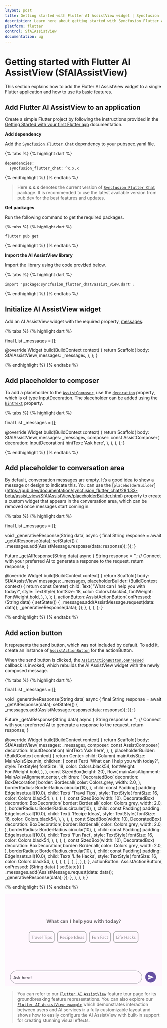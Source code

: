 ```yaml
---
layout: post
title: Getting started with Flutter AI AssistView widget | Syncfusion
description: Learn here about getting started with Syncfusion Flutter AI AssistView (SfAIAssistView) widget, its elements, and more.
platform: flutter
control: SfAIAssistView
documentation: ug
---
```


# Getting started with Flutter AI AssistView (SfAIAssistView)

This section explains how to add the Flutter AI AssistView widget to a single Flutter application and how to use its basic features.

## Add Flutter AI AssistView to an application

Create a simple Flutter project by following the instructions provided in the [Getting Started with your first Flutter app](https://docs.flutter.dev/get-started/test-drive?tab=vscode#create-app) documentation.

**Add dependency**

Add the [`Syncfusion Flutter Chat`](https://pub.dev/packages/syncfusion_flutter_chat/versions) dependency to your pubspec.yaml file.

{% tabs %}
{% highlight dart %}

    dependencies:
      syncfusion_flutter_chat: ^x.x.x

{% endhighlight %}
{% endtabs %}

>Here **x.x.x** denotes the current version of [`Syncfusion Flutter Chat`](https://pub.dev/packages/syncfusion_flutter_chat/versions) package. It is recommended to use the latest available version from pub.dev for the best features and updates.

**Get packages** 

Run the following command to get the required packages.

{% tabs %}
{% highlight dart %}

    flutter pub get

{% endhighlight %}
{% endtabs %}

**Import the AI AssistView library**

Import the library using the code provided below.

{% tabs %}
{% highlight dart %}

    import 'package:syncfusion_flutter_chat/assist_view.dart';

{% endhighlight %}
{% endtabs %}

## Initialize AI AssistView widget

Add an AI AssistView widget with the required property, [messages](https://pub.dev/documentation/syncfusion_flutter_chat/28.1.33-beta/assist_view/SfAIAssistView/messages.html).

{% tabs %}
{% highlight dart %}

  final List<AssistMessage> _messages = <AssistMessage>[];

  @override
  Widget build(BuildContext context) {
    return Scaffold(
      body: SfAIAssistView(
        messages: _messages,
      ),
    );
  }
	
{% endhighlight %}
{% endtabs %}

## Add placeholder to composer

To add a placeholder to the [`AssistComposer`](https://pub.dev/documentation/syncfusion_flutter_chat/28.1.33-beta/assist_view/AssistComposer-class.html), use the [`decoration`](https://pub.dev/documentation/syncfusion_flutter_chat/28.1.33-beta/assist_view/AssistComposer/decoration.html) property, which is of type InputDecoration. The placeholder can be added using the [`hintText`](https://api.flutter.dev/flutter/material/InputDecoration/hintText.html) property.

{% tabs %}
{% highlight dart %}

  final List<AssistMessage> _messages = <AssistMessage>[];

  @override
  Widget build(BuildContext context) {
    return Scaffold(
      body: SfAIAssistView(
        messages: _messages,
        composer: const AssistComposer(
          decoration: InputDecoration(
            hintText: 'Ask here',
          ),
        ),
      ),
    );
  }
	
{% endhighlight %}
{% endtabs %}

## Add placeholder to conversation area

By default, conversation messages are empty. It’s a good idea to show a message or design to indicate this. You can use the [`placeholderBuilder`] (https://pub.dev/documentation/syncfusion_flutter_chat/28.1.33-beta/assist_view/SfAIAssistView/placeholderBuilder.html) property to create a custom widget that appears in the conversation area, which can be removed once messages start coming in.

{% tabs %}
{% highlight dart %}

  final List<AssistMessage> _messages = <AssistMessage>[];

  void _generativeResponse(String data) async {
    final String response = await _getAIResponse(data);
    setState(() {
      _messages.add(AssistMessage.response(data: response));
    });
  }

  Future<String> _getAIResponse(String data) async {
    String response = '';
    // Connect with your preferred AI to generate a response to the request.
    return response;
  }

  @override
  Widget build(BuildContext context) {
    return Scaffold(
      body: SfAIAssistView(
        messages: _messages,
        placeholderBuilder: (BuildContext context) {
          return const Center(
            child: Text(
              'What can I help you with today?',
              style: TextStyle(
                fontSize: 18,
                color: Colors.black54,
                fontWeight: FontWeight.bold,
              ),
            ),
          );
        },
        actionButton: AssistActionButton(
          onPressed: (String data) {
            setState(() {
              _messages.add(AssistMessage.request(data: data));
              _generativeResponse(data);
            });
          },
        ),
      ),
    );
  }
	
{% endhighlight %}
{% endtabs %}

## Add action button

It represents the send button, which was not included by default. To add it, create an instance of [`AssistActionButton`](https://pub.dev/documentation/syncfusion_flutter_chat/28.1.33-beta/assist_view/AssistActionButton-class.html) for the actionButton.

When the send button is clicked, the [`AssistActionButton.onPressed`](https://pub.dev/documentation/syncfusion_flutter_chat/28.1.33-beta/assist_view/AssistActionButton/onPressed.html) callback is invoked, which rebuilds the AI AssistView widget with the newly composed message.

{% tabs %}
{% highlight dart %}

  final List<AssistMessage> _messages = <AssistMessage>[];

  void _generativeResponse(String data) async {
    final String response = await _getAIResponse(data);
    setState(() {
      _messages.add(AssistMessage.response(data: response));
    });
  }

  Future<String> _getAIResponse(String data) async {
    String response = '';
    // Connect with your preferred AI to generate a response to the request.
    return response;
  }

  @override
  Widget build(BuildContext context) {
    return Scaffold(
      body: SfAIAssistView(
        messages: _messages,
        composer: const AssistComposer(
          decoration: InputDecoration(
            hintText: 'Ask here',
          ),
        ),
        placeholderBuilder: (BuildContext context) {
          return Center(
            child: Column(
              mainAxisSize: MainAxisSize.min,
              children: [
                const Text(
                  'What can I help you with today?',
                  style: TextStyle(
                    fontSize: 18,
                    color: Colors.black54,
                    fontWeight: FontWeight.bold,
                  ),
                ),
                const SizedBox(height: 20),
                Row(
                  mainAxisAlignment: MainAxisAlignment.center,
                  children: [
                    DecoratedBox(
                      decoration: BoxDecoration(
                        border: Border.all(
                          color: Colors.grey,
                          width: 2.0,
                        ),
                        borderRadius: BorderRadius.circular(10),
                      ),
                      child: const Padding(
                        padding: EdgeInsets.all(10.0),
                        child: Text(
                          'Travel Tips',
                          style: TextStyle(
                            fontSize: 16,
                            color: Colors.black54,
                          ),
                        ),
                      ),
                    ),
                    const SizedBox(width: 10),
                    DecoratedBox(
                      decoration: BoxDecoration(
                        border: Border.all(
                          color: Colors.grey,
                          width: 2.0,
                        ),
                        borderRadius: BorderRadius.circular(10),
                      ),
                      child: const Padding(
                        padding: EdgeInsets.all(10.0),
                        child: Text(
                          'Recipe Ideas',
                          style: TextStyle(
                            fontSize: 16,
                            color: Colors.black54,
                          ),
                        ),
                      ),
                    ),
                    const SizedBox(width: 10),
                    DecoratedBox(
                      decoration: BoxDecoration(
                        border: Border.all(
                          color: Colors.grey,
                          width: 2.0,
                        ),
                        borderRadius: BorderRadius.circular(10),
                      ),
                      child: const Padding(
                        padding: EdgeInsets.all(10.0),
                        child: Text(
                          'Fun Fact',
                          style: TextStyle(
                            fontSize: 16,
                            color: Colors.black54,
                          ),
                        ),
                      ),
                    ),
                    const SizedBox(width: 10),
                    DecoratedBox(
                      decoration: BoxDecoration(
                        border: Border.all(
                          color: Colors.grey,
                          width: 2.0,
                        ),
                        borderRadius: BorderRadius.circular(10),
                      ),
                      child: const Padding(
                        padding: EdgeInsets.all(10.0),
                        child: Text(
                          'Life Hacks',
                          style: TextStyle(
                            fontSize: 16,
                            color: Colors.black54,
                          ),
                        ),
                      ),
                    ),
                  ],
                ),
              ],
            ),
          );
        },
        actionButton: AssistActionButton(
          onPressed: (String data) {
            setState(() {
              _messages.add(AssistMessage.request(data: data));
              _generativeResponse(data);
            });
          },
        ),
      ),
    );
  }
	
{% endhighlight %}
{% endtabs %}

![Action button chat](images/getting-started/actionbutton-chat.gif)

>You can refer to our [`Flutter AI AssistView`](https://www.syncfusion.com/flutter-widgets/flutter-aiassistview) feature tour page for its groundbreaking feature representations. You can also explore our [`Flutter AI AssistView example`](https://flutter.syncfusion.com/#/ai-assist-view/getting-started) which demonstrates interaction between users and AI services in a fully customizable layout and shows how to easily configure the AI AssistView with built-in support for creating stunning visual effects.